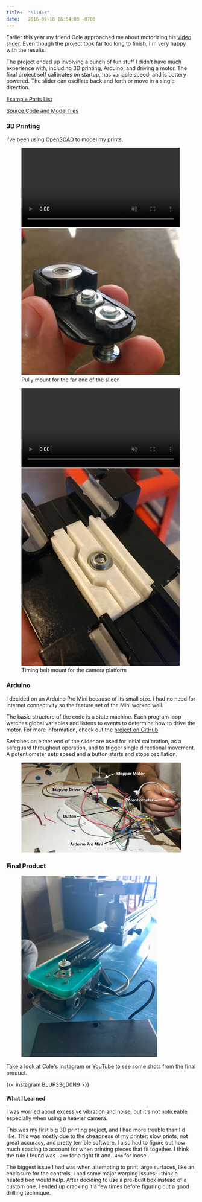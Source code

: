 ```yaml
---
title:  "Slider"
date:   2016-09-18 16:54:00 -0700
---
```


Earlier this year my friend Cole approached me about motorizing his [video
slider](https://www.google.com/search?q=video+slider&source=lnms&tbm=isch&sa=X&ved=0ahUKEwjxmMu1xdvQAhWDLmMKHajvCK8Q_AUICigD&biw=1280&bih=699&dpr=2).
Even though the project took far too long to finish, I'm very happy with the
results.

The project ended up involving a bunch of fun stuff I didn't have much
experience with, including 3D printing, Arduino, and driving a motor. The final
project self calibrates on startup, has variable speed, and is battery powered.
The slider can oscillate back and forth or move in a single direction.

[Example Parts List](http://www.adafruit.com/wishlists/420479)

[Source Code and Model files](https://github.com/apexskier/slider)

### 3D Printing

I've been using [OpenSCAD](http://www.openscad.org/) to model my prints.

<figure>
    <video src="pully-timelapse.mov" width="420" controls muted></video>
    <img src="pully-mount.jpg" width="420" alt="Pully mount" />
    <figcaption>Pully mount for the far end of the slider</figcaption>
</figure>

<figure>
    <video src="slider-mount-timelapse.mov" width="420" controls muted></video>
    <img src="slider-mount.jpg" width="420" alt="Slider timing belt mount" />
    <figcaption>Timing belt mount for the camera platform</figcaption>
</figure>

### Arduino

I decided on an Arduino Pro Mini because of its small size. I had no need for
internet connectivity so the feature set of the Mini worked well.

The basic structure of the code is a state machine. Each program loop watches
global variables and listens to events to determine how to drive the motor.
For more information, check out the [project on
GitHub](https://github.com/apexskier/slider).

Switches on either end of the slider are used for initial calibration, as a
safeguard throughout operation, and to trigger single directional movement. A
potentiometer sets speed and a button starts and stops oscillation.

<figure>
    <img src="wiring.jpg" alt="Arduino breadboarded wiring" />
</figure>

### Final Product

<figure>
    <img src="final-enclosure.jpg" width="360" alt="Slider control box" />
</figure>

Take a look at Cole's [Instagram](https://www.instagram.com/coleparamoredrums/)
or [YouTube](https://www.youtube.com/user/cole2paul) to see some shots from the
final product.

{{< instagram BLUP33gD0N9 >}}

#### What I Learned

I was worried about excessive vibration and noise, but it's not noticeable
especially when using a heavier camera.

This was my first big 3D printing project, and I had more trouble than I'd
like. This was mostly due to the cheapness of my printer: slow prints, not
great accuracy, and pretty terrible software. I also had to figure out how much
spacing to account for when printing pieces that fit together. I think the rule
I found was `.2mm` for a tight fit and `.4mm` for loose.

The biggest issue I had was when attempting to print large surfaces, like an
enclosure for the controls. I had some major warping issues; I think a heated
bed would help. After deciding to use a pre-built box instead of a custom one,
I ended up cracking it a few times before figuring out a good drilling
technique.

